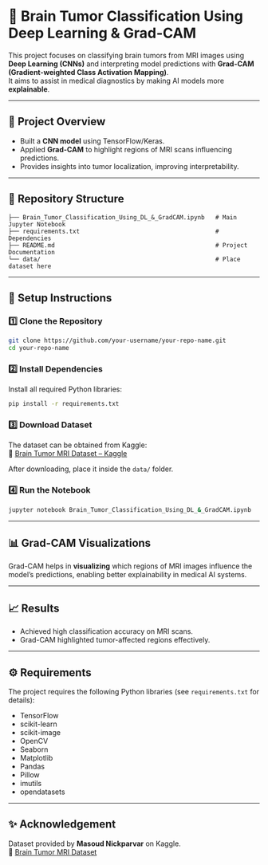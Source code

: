 # 🧠 Brain Tumor Classification Using Deep Learning & Grad-CAM

This project focuses on classifying brain tumors from MRI images using **Deep Learning (CNNs)** and interpreting model predictions with **Grad-CAM (Gradient-weighted Class Activation Mapping)**.  
It aims to assist in medical diagnostics by making AI models more **explainable**.

---

## 📌 Project Overview
- Built a **CNN model** using TensorFlow/Keras.  
- Applied **Grad-CAM** to highlight regions of MRI scans influencing predictions.  
- Provides insights into tumor localization, improving interpretability.  

---

## 📂 Repository Structure
```
├── Brain_Tumor_Classification_Using_DL_&_GradCAM.ipynb   # Main Jupyter Notebook
├── requirements.txt                                      # Dependencies
├── README.md                                             # Project Documentation
└── data/                                                 # Place dataset here
```

---

## 🚀 Setup Instructions

### 1️⃣ Clone the Repository
```bash
git clone https://github.com/your-username/your-repo-name.git
cd your-repo-name
```

### 2️⃣ Install Dependencies
Install all required Python libraries:
```bash
pip install -r requirements.txt
```

### 3️⃣ Download Dataset
The dataset can be obtained from Kaggle:  
🔗 [Brain Tumor MRI Dataset – Kaggle](https://www.kaggle.com/datasets/masoudnickparvar/brain-tumor-mri-dataset/data)

After downloading, place it inside the `data/` folder.

### 4️⃣ Run the Notebook
```bash
jupyter notebook Brain_Tumor_Classification_Using_DL_&_GradCAM.ipynb
```

---

## 📊 Grad-CAM Visualizations
Grad-CAM helps in **visualizing** which regions of MRI images influence the model’s predictions, enabling better explainability in medical AI systems.

---

## 📈 Results
- Achieved high classification accuracy on MRI scans.  
- Grad-CAM highlighted tumor-affected regions effectively.  

---

## ⚙️ Requirements
The project requires the following Python libraries (see `requirements.txt` for details):  
- TensorFlow  
- scikit-learn  
- scikit-image  
- OpenCV  
- Seaborn  
- Matplotlib  
- Pandas  
- Pillow  
- imutils  
- opendatasets  

---

## ✨ Acknowledgement
Dataset provided by **Masoud Nickparvar** on Kaggle.  
🔗 [Brain Tumor MRI Dataset](https://www.kaggle.com/datasets/masoudnickparvar/brain-tumor-mri-dataset/data)
